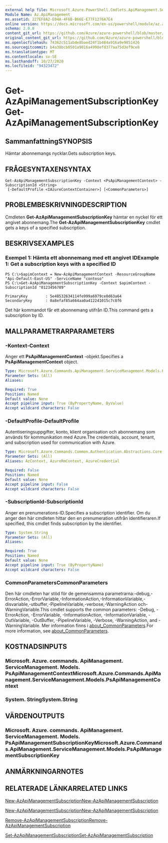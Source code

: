 ```yaml
---
external help file: Microsoft.Azure.PowerShell.Cmdlets.ApiManagement.ServiceManagement.dll-Help.xml
Module Name: Az.ApiManagement
ms.assetid: 227EF8A2-E04A-4F6B-B66E-E77F1276A7E4
online version: https://docs.microsoft.com/en-us/powershell/module/az.apimanagement/get-azapimanagementsubscriptionkey
schema: 2.0.0
content_git_url: https://github.com/Azure/azure-powershell/blob/master/src/ApiManagement/ApiManagement/help/Get-AzApiManagementSubscriptionKey.md
original_content_git_url: https://github.com/Azure/azure-powershell/blob/master/src/ApiManagement/ApiManagement/help/Get-AzApiManagementSubscriptionKey.md
ms.openlocfilehash: 74362c511abde8baed24f1b484a916a9e9851426
ms.sourcegitcommit: b4a38bcb0501a9016a4998efd377aa75d3ef9ce8
ms.translationtype: MT
ms.contentlocale: sv-SE
ms.lasthandoff: 10/27/2020
ms.locfileid: "94323472"
---
```

# <span data-ttu-id="308bd-101">Get-AzApiManagementSubscriptionKey</span><span class="sxs-lookup"><span data-stu-id="308bd-101">Get-AzApiManagementSubscriptionKey</span></span>

## <span data-ttu-id="308bd-102">Sammanfattning</span><span class="sxs-lookup"><span data-stu-id="308bd-102">SYNOPSIS</span></span>
<span data-ttu-id="308bd-103">Hämtar abonnemangs nycklar.</span><span class="sxs-lookup"><span data-stu-id="308bd-103">Gets subscription keys.</span></span>

## <span data-ttu-id="308bd-104">FRÅGESYNTAXEN</span><span class="sxs-lookup"><span data-stu-id="308bd-104">SYNTAX</span></span>

```
Get-AzApiManagementSubscriptionKey -Context <PsApiManagementContext> -SubscriptionId <String>
 [-DefaultProfile <IAzureContextContainer>] [<CommonParameters>]
```

## <span data-ttu-id="308bd-105">PROBLEMBESKRIVNING</span><span class="sxs-lookup"><span data-stu-id="308bd-105">DESCRIPTION</span></span>
<span data-ttu-id="308bd-106">Cmdleten **Get-AzApiManagementSubscriptionKey** hämtar en nyckel för ett angivet abonnemang.</span><span class="sxs-lookup"><span data-stu-id="308bd-106">The **Get-AzApiManagementSubscriptionKey** cmdlet gets a keys of a specified subscription.</span></span>

## <span data-ttu-id="308bd-107">BESKRIVS</span><span class="sxs-lookup"><span data-stu-id="308bd-107">EXAMPLES</span></span>

### <span data-ttu-id="308bd-108">Exempel 1: Hämta ett abonnemang med ett angivet ID</span><span class="sxs-lookup"><span data-stu-id="308bd-108">Example 1: Get a subscription keys with a specified ID</span></span>
```
PS C:\>$apimContext = New-AzApiManagementContext -ResourceGroupName "Api-Default-East-US" -ServiceName "contoso"
PS C:\>Get-AzApiManagementSubscriptionKey -Context $apimContext -SubscriptionId "0123456789"

PrimaryKey        : 5e48532634114fe999a6979ce0d63a64
SecondaryKey      : 0a8efaf85a664aa0a412241015c7c8f6
```

<span data-ttu-id="308bd-109">Det här kommandot får ett abonnemang utifrån ID.</span><span class="sxs-lookup"><span data-stu-id="308bd-109">This command gets a subscription by ID.</span></span>

## <span data-ttu-id="308bd-110">MALLPARAMETRAR</span><span class="sxs-lookup"><span data-stu-id="308bd-110">PARAMETERS</span></span>

### <span data-ttu-id="308bd-111">-Kontext</span><span class="sxs-lookup"><span data-stu-id="308bd-111">-Context</span></span>
<span data-ttu-id="308bd-112">Anger ett **PsApiManagementContext** -objekt.</span><span class="sxs-lookup"><span data-stu-id="308bd-112">Specifies a **PsApiManagementContext** object.</span></span>

```yaml
Type: Microsoft.Azure.Commands.ApiManagement.ServiceManagement.Models.PsApiManagementContext
Parameter Sets: (All)
Aliases:

Required: True
Position: Named
Default value: None
Accept pipeline input: True (ByPropertyName, ByValue)
Accept wildcard characters: False
```

### <span data-ttu-id="308bd-113">-DefaultProfile</span><span class="sxs-lookup"><span data-stu-id="308bd-113">-DefaultProfile</span></span>
<span data-ttu-id="308bd-114">Autentiseringsuppgifter, konto, klient organisation och abonnemang som används för kommunikation med Azure.</span><span class="sxs-lookup"><span data-stu-id="308bd-114">The credentials, account, tenant, and subscription used for communication with Azure.</span></span>

```yaml
Type: Microsoft.Azure.Commands.Common.Authentication.Abstractions.Core.IAzureContextContainer
Parameter Sets: (All)
Aliases: AzContext, AzureRmContext, AzureCredential

Required: False
Position: Named
Default value: None
Accept pipeline input: False
Accept wildcard characters: False
```

### <span data-ttu-id="308bd-115">-SubscriptionId</span><span class="sxs-lookup"><span data-stu-id="308bd-115">-SubscriptionId</span></span>
<span data-ttu-id="308bd-116">Anger en prenumerations-ID.</span><span class="sxs-lookup"><span data-stu-id="308bd-116">Specifies a subscription identifier.</span></span>
<span data-ttu-id="308bd-117">Om du anger den här cmdleten hittar den en prenumeration utifrån identifieraren.</span><span class="sxs-lookup"><span data-stu-id="308bd-117">If specified, this cmdlet finds subscription by the identifier.</span></span>

```yaml
Type: System.String
Parameter Sets: (All)
Aliases:

Required: True
Position: Named
Default value: None
Accept pipeline input: True (ByPropertyName)
Accept wildcard characters: False
```

### <span data-ttu-id="308bd-118">CommonParameters</span><span class="sxs-lookup"><span data-stu-id="308bd-118">CommonParameters</span></span>
<span data-ttu-id="308bd-119">Den här cmdleten har stöd för de gemensamma parametrarna:-debug,-ErrorAction,-ErrorVariable,-InformationAction,-InformationVariable,-disvariable,-utbuffer,-PipelineVariable,-verbose,-WarningAction och-WarningVariable.</span><span class="sxs-lookup"><span data-stu-id="308bd-119">This cmdlet supports the common parameters: -Debug, -ErrorAction, -ErrorVariable, -InformationAction, -InformationVariable, -OutVariable, -OutBuffer, -PipelineVariable, -Verbose, -WarningAction, and -WarningVariable.</span></span> <span data-ttu-id="308bd-120">Mer information finns i [about_CommonParameters](http://go.microsoft.com/fwlink/?LinkID=113216).</span><span class="sxs-lookup"><span data-stu-id="308bd-120">For more information, see [about_CommonParameters](http://go.microsoft.com/fwlink/?LinkID=113216).</span></span>

## <span data-ttu-id="308bd-121">KOSTNADS</span><span class="sxs-lookup"><span data-stu-id="308bd-121">INPUTS</span></span>

### <span data-ttu-id="308bd-122">Microsoft. Azure. commands. ApiManagement. ServiceManagement. Models. PsApiManagementContext</span><span class="sxs-lookup"><span data-stu-id="308bd-122">Microsoft.Azure.Commands.ApiManagement.ServiceManagement.Models.PsApiManagementContext</span></span>

### <span data-ttu-id="308bd-123">System. String</span><span class="sxs-lookup"><span data-stu-id="308bd-123">System.String</span></span>

## <span data-ttu-id="308bd-124">VÄRDEN</span><span class="sxs-lookup"><span data-stu-id="308bd-124">OUTPUTS</span></span>

### <span data-ttu-id="308bd-125">Microsoft. Azure. commands. ApiManagement. ServiceManagement. Models. PsApiManagementSubscriptionKey</span><span class="sxs-lookup"><span data-stu-id="308bd-125">Microsoft.Azure.Commands.ApiManagement.ServiceManagement.Models.PsApiManagementSubscriptionKey</span></span>

## <span data-ttu-id="308bd-126">ANMÄRKNINGAR</span><span class="sxs-lookup"><span data-stu-id="308bd-126">NOTES</span></span>

## <span data-ttu-id="308bd-127">RELATERADE LÄNKAR</span><span class="sxs-lookup"><span data-stu-id="308bd-127">RELATED LINKS</span></span>

[<span data-ttu-id="308bd-128">New-AzApiManagementSubscription</span><span class="sxs-lookup"><span data-stu-id="308bd-128">New-AzApiManagementSubscription</span></span>](./Get-AzApiManagementSubscription.md)

[<span data-ttu-id="308bd-129">New-AzApiManagementSubscription</span><span class="sxs-lookup"><span data-stu-id="308bd-129">New-AzApiManagementSubscription</span></span>](./New-AzApiManagementSubscription.md)

[<span data-ttu-id="308bd-130">Remove-AzApiManagementSubscription</span><span class="sxs-lookup"><span data-stu-id="308bd-130">Remove-AzApiManagementSubscription</span></span>](./Remove-AzApiManagementSubscription.md)

[<span data-ttu-id="308bd-131">Set-AzApiManagementSubscription</span><span class="sxs-lookup"><span data-stu-id="308bd-131">Set-AzApiManagementSubscription</span></span>](./Set-AzApiManagementSubscription.md)


